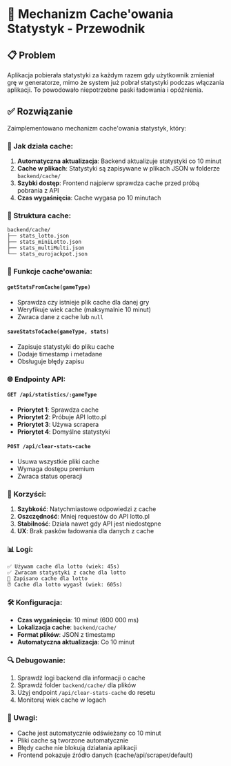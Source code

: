 # 🚀 Mechanizm Cache'owania Statystyk - Przewodnik

## 📋 Problem
Aplikacja pobierała statystyki za każdym razem gdy użytkownik zmieniał grę w generatorze, mimo że system już pobrał statystyki podczas włączania aplikacji. To powodowało niepotrzebne paski ładowania i opóźnienia.

## ✅ Rozwiązanie
Zaimplementowano mechanizm cache'owania statystyk, który:

### 🔄 Jak działa cache:
1. **Automatyczna aktualizacja**: Backend aktualizuje statystyki co 10 minut
2. **Cache w plikach**: Statystyki są zapisywane w plikach JSON w folderze `backend/cache/`
3. **Szybki dostęp**: Frontend najpierw sprawdza cache przed próbą pobrania z API
4. **Czas wygaśnięcia**: Cache wygasa po 10 minutach

### 📁 Struktura cache:
```
backend/cache/
├── stats_lotto.json
├── stats_miniLotto.json
├── stats_multiMulti.json
└── stats_eurojackpot.json
```

### 🔧 Funkcje cache'owania:

#### `getStatsFromCache(gameType)`
- Sprawdza czy istnieje plik cache dla danej gry
- Weryfikuje wiek cache (maksymalnie 10 minut)
- Zwraca dane z cache lub `null`

#### `saveStatsToCache(gameType, stats)`
- Zapisuje statystyki do pliku cache
- Dodaje timestamp i metadane
- Obsługuje błędy zapisu

### 🌐 Endpointy API:

#### `GET /api/statistics/:gameType`
- **Priorytet 1**: Sprawdza cache
- **Priorytet 2**: Próbuje API lotto.pl
- **Priorytet 3**: Używa scrapera
- **Priorytet 4**: Domyślne statystyki

#### `POST /api/clear-stats-cache`
- Usuwa wszystkie pliki cache
- Wymaga dostępu premium
- Zwraca status operacji

### 🎯 Korzyści:
1. **Szybkość**: Natychmiastowe odpowiedzi z cache
2. **Oszczędność**: Mniej requestów do API lotto.pl
3. **Stabilność**: Działa nawet gdy API jest niedostępne
4. **UX**: Brak pasków ładowania dla danych z cache

### 📊 Logi:
```
✅ Używam cache dla lotto (wiek: 45s)
✅ Zwracam statystyki z cache dla lotto
💾 Zapisano cache dla lotto
⏰ Cache dla lotto wygasł (wiek: 605s)
```

### 🛠️ Konfiguracja:
- **Czas wygaśnięcia**: 10 minut (600 000 ms)
- **Lokalizacja cache**: `backend/cache/`
- **Format plików**: JSON z timestamp
- **Automatyczna aktualizacja**: Co 10 minut

### 🔍 Debugowanie:
1. Sprawdź logi backend dla informacji o cache
2. Sprawdź folder `backend/cache/` dla plików
3. Użyj endpoint `/api/clear-stats-cache` do resetu
4. Monitoruj wiek cache w logach

### 🚨 Uwagi:
- Cache jest automatycznie odświeżany co 10 minut
- Pliki cache są tworzone automatycznie
- Błędy cache nie blokują działania aplikacji
- Frontend pokazuje źródło danych (cache/api/scraper/default)

